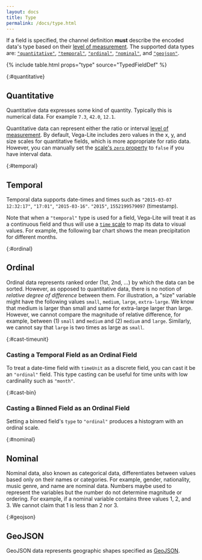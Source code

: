 ```yaml
---
layout: docs
title: Type
permalink: /docs/type.html
---
```


If a field is specified, the channel definition **must** describe the encoded data's type based on their [level of measurement](https://en.wikipedia.org/wiki/Level_of_measurement). The supported data types are: [`"quantitative"`](#quantitative), [`"temporal"`](#temporal), [`"ordinal"`](#ordinal), [`"nominal"`](#nominal), and [`"geojson"`](#geojson).

{% include table.html props="type" source="TypedFieldDef" %}

{:#quantitative}

## Quantitative

Quantitative data expresses some kind of quantity. Typically this is numerical data. For example `7.3`, `42.0`, `12.1`.

Quantitative data can represent either the ratio or interval [level of measurement](https://en.wikipedia.org/wiki/Level_of_measurement). By default, Vega-Lite includes zero values in the x, y, and size scales for quantitative fields, which is more appropriate for ratio data. However, you can manually set the [scale's `zero` property](https://vega.github.io/vega-lite/docs/scale.html#continuous) to `false` if you have interval data.

{:#temporal}

## Temporal

Temporal data supports date-times and times such as `"2015-03-07 12:32:17"`, `"17:01"`, `"2015-03-16"`. `"2015"`, `1552199579097` (timestamp).

Note that when a `"temporal"` type is used for a field, Vega-Lite will treat it as a continuous field and thus will use a [`time` scale](scale.html#time) to map its data to visual values. For example, the following bar chart shows the mean precipitation for different months.

<span class="vl-example" data-name="bar_month_temporal"></span>

{:#ordinal}

## Ordinal

Ordinal data represents ranked order (1st, 2nd, ...) by which the data can be sorted. However, as opposed to quantitative data, there is no notion of _relative degree of difference_ between them. For illustration, a "size" variable might have the following values `small`, `medium`, `large`, `extra-large`. We know that medium is larger than small and same for extra-large larger than large. However, we cannot compare the magnitude of relative difference, for example, between (1) `small` and `medium` and (2) `medium` and `large`. Similarly, we cannot say that `large` is two times as large as `small`.

{:#cast-timeunit}

### Casting a Temporal Field as an Ordinal Field

To treat a date-time field with `timeUnit` as a discrete field, you can cast it be an `"ordinal"` field. This type casting can be useful for time units with low cardinality such as `"month"`.

<span class="vl-example" data-name="bar_month"></span>

{:#cast-bin}

### Casting a Binned Field as an Ordinal Field

Setting a binned field's `type` to `"ordinal"` produces a histogram with an ordinal scale.

<div class="vl-example" data-name="histogram_ordinal"></div>

{:#nominal}

## Nominal

Nominal data, also known as categorical data, differentiates between values based only on their names or categories. For example, gender, nationality, music genre, and name are nominal data. Numbers maybe used to represent the variables but the number do not determine magnitude or ordering. For example, if a nominal variable contains three values 1, 2, and 3. We cannot claim that 1 is less than 2 nor 3.

{:#geojson}

## GeoJSON

GeoJSON data represents geographic shapes specified as [GeoJSON](http://geojson.org/).
